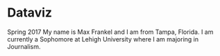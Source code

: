# Dataviz 
Spring 2017
My name is Max Frankel and I am from Tampa, Florida. I am currently a Sophomore at Lehigh University where I am majoring in Journalism. 
